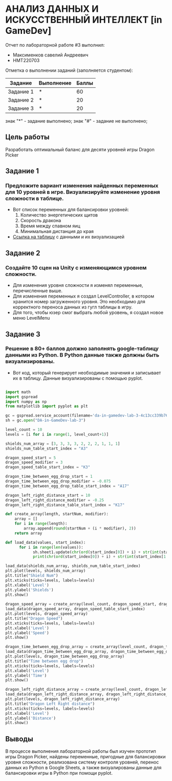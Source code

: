 # АНАЛИЗ ДАННЫХ И ИСКУССТВЕННЫЙ ИНТЕЛЛЕКТ [in GameDev]
Отчет по лабораторной работе #3 выполнил:
- Максименков савелий Андреевич
- НМТ220703

Отметка о выполнении заданий (заполняется студентом):

| Задание | Выполнение | Баллы |
| ------ | ------ | ------ |
| Задание 1 | * | 60 |
| Задание 2 | * | 20 |
| Задание 3 | * | 20 |

знак "*" - задание выполнено; знак "#" - задание не выполнено;

## Цель работы
Разработать оптимальный баланс для десяти уровней игры Dragon Picker

## Задание 1
### Предложите вариант изменения найденных переменных для 10 уровней в игре. Визуализируйте изменение уровня сложности в таблице.
- Вот список переменных для балансировки уровней:
  1. Количество энергетических щитов
  2. Скорость дракона
  3. Время между спавном яиц
  4. Минимальная дистанция до края
- [Ссылка на таблицу](https://docs.google.com/spreadsheets/d/17qr9dngG86V0iL1ArPUSqTPMR3wr8O4GUYEtpGpwCmg/edit#gid=0) с данными и их визуализацией

## Задание 2
### Создайте 10 сцен на Unity с изменяющимся уровнем сложности.
- Для изменения уровня сложности я изменял переменные, перечисленные выше.
- Для изменения переменных я создал LevelController, в котором хранится номер загруженного уровня. Это необходимо для корректного переноса данных из гугл таблицы в игру.
- Для того, чтобы юзер смог выбрать любой уровень, я создал новое меню LevelMenu

## Задание 3
### Решение в 80+ баллов должно заполнять google-таблицу данными из Python. В Python данные также должны быть визуализированы.

- Вот код, который генерирует необходимые значения и записывает их в таблицу. Данные визуализированы с помощью pyplot.

```py

import math
import gspread
import numpy as np
from matplotlib import pyplot as plt 

gc = gspread.service_account(filename='da-in-gamedev-lab-3-4c13cc339b76.json')
sh = gc.open("DA-in-GameDev-lab-3")

level_count = 10
levels = [i for i in range(1, level_count+1)]

shields_num_array = [3, 3, 3, 3, 2, 2, 2, 1, 1, 1]
shields_num_table_start_index = "A3"

dragon_speed_start = 5
dragon_speed_modifier = 3
dragon_speed_table_start_index = "K3"

dragon_time_between_egg_drop_start = 1
dragon_time_between_egg_drop_modifier = -0.075
dragon_time_between_egg_drop_table_start_index = "A17"

dragon_left_right_distance_start = 10
dragon_left_right_distance_modifier = -0.25
dragon_left_right_distance_table_start_index = "K17"

def create_array(length, startNum, modifier):
    array = []
    for i in range(length):
        array.append(round(startNum + (i * modifier), 2))
    return array

def load_data(values, start_index):
      for i in range(len(values)):
            sh.sheet1.update(chr(ord(start_index[0]) + i) + str(int(start_index[1:])), values[i])
            print(chr(ord(start_index[0]) + i) + str(int(start_index[1:])), values[i])

load_data(shields_num_array, shields_num_table_start_index)
plt.plot(levels, shields_num_array)  
plt.title("Shield Num")
plt.xticks(ticks=levels, labels=levels) 
plt.xlabel('Level')
plt.ylabel('Shields')
plt.show()     
    
dragon_speed_array = create_array(level_count, dragon_speed_start, dragon_speed_modifier)
load_data(dragon_speed_array, dragon_speed_table_start_index)
plt.plot(levels, dragon_speed_array)  
plt.title("Dragon Speed")
plt.xticks(ticks=levels, labels=levels) 
plt.xlabel('Level')
plt.ylabel('Speed')
plt.show()

dragon_time_between_egg_drop_array = create_array(level_count, dragon_time_between_egg_drop_start, dragon_time_between_egg_drop_modifier)
load_data(dragon_time_between_egg_drop_array, dragon_time_between_egg_drop_table_start_index)
plt.plot(levels, dragon_time_between_egg_drop_array)  
plt.title("Time between egg drop")
plt.xticks(ticks=levels, labels=levels) 
plt.xlabel('Level')
plt.ylabel('Time')
plt.show()

dragon_left_right_distance_array = create_array(level_count, dragon_left_right_distance_start, dragon_left_right_distance_modifier)
load_data(dragon_left_right_distance_array, dragon_left_right_distance_table_start_index)
plt.plot(levels, dragon_left_right_distance_array)  
plt.title("Dragon Left Right distance")
plt.xticks(ticks=levels, labels=levels) 
plt.xlabel('Level')
plt.ylabel('Distance')
plt.show()

```

## Выводы

В процессе выполнения лабораторной работы был изучен прототип игры Dragon Picker, найдены переменные, пригодные для балансировки уровня сложности, реализована систему контроля уровней, перенос данных из Python в Google Sheets, а также визуалированы данные для балансировки игры в Python при помощи pyplot.